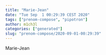 ```yaml
---
title: "Marie-Jean"
date: "Tue Sep  1 00:29:39 CEST 2020"
tags: ["prenom-compose", "pipotron"]
author: m1ch3l
categories: ["generated"]
slug: "prenom-compose/2020-09-01-00:29:39"
---
```


Marie-Jean
